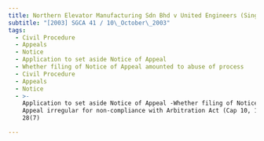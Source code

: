 ```yaml
---
title: Northern Elevator Manufacturing Sdn Bhd v United Engineers (Singapore) Pte Ltd
subtitle: "[2003] SGCA 41 / 10\_October\_2003"
tags:
  - Civil Procedure
  - Appeals
  - Notice
  - Application to set aside Notice of Appeal
  - Whether filing of Notice of Appeal amounted to abuse of process
  - Civil Procedure
  - Appeals
  - Notice
  - >-
    Application to set aside Notice of Appeal -Whether filing of Notice of
    Appeal irregular for non-compliance with Arbitration Act (Cap 10, 1985 Ed) s
    28(7)

---
```


